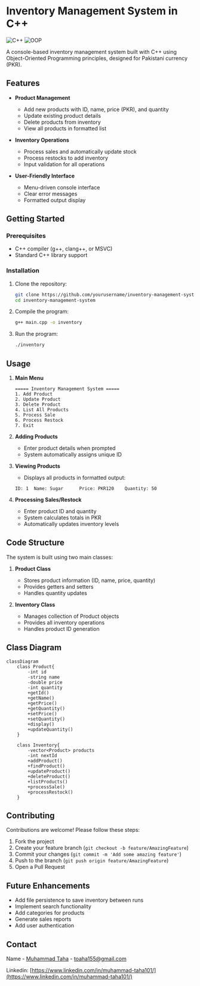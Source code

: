 # Inventory Management System in C++

![C++](https://img.shields.io/badge/Language-C%2B%2B-blue) ![OOP](https://img.shields.io/badge/Paradigm-Object_Oriented-green)

A console-based inventory management system built with C++ using Object-Oriented Programming principles, designed for Pakistani currency (PKR).

## Features

- **Product Management**
  - Add new products with ID, name, price (PKR), and quantity
  - Update existing product details
  - Delete products from inventory
  - View all products in formatted list

- **Inventory Operations**
  - Process sales and automatically update stock
  - Process restocks to add inventory
  - Input validation for all operations

- **User-Friendly Interface**
  - Menu-driven console interface
  - Clear error messages
  - Formatted output display

## Getting Started

### Prerequisites

- C++ compiler (g++, clang++, or MSVC)
- Standard C++ library support

### Installation

1. Clone the repository:
   ```bash
   git clone https://github.com/yourusername/inventory-management-system.git
   cd inventory-management-system
   ```

2. Compile the program:
   ```bash
   g++ main.cpp -o inventory
   ```

3. Run the program:
   ```bash
   ./inventory
   ```

## Usage

1. **Main Menu**
   ```
   ===== Inventory Management System =====
   1. Add Product
   2. Update Product
   3. Delete Product
   4. List All Products
   5. Process Sale
   6. Process Restock
   7. Exit
   ```

2. **Adding Products**
   - Enter product details when prompted
   - System automatically assigns unique ID

3. **Viewing Products**
   - Displays all products in formatted output:
   ```
   ID: 1  Name: Sugar      Price: PKR120    Quantity: 50
   ```

4. **Processing Sales/Restock**
   - Enter product ID and quantity
   - System calculates totals in PKR
   - Automatically updates inventory levels

## Code Structure

The system is built using two main classes:

1. **Product Class**
   - Stores product information (ID, name, price, quantity)
   - Provides getters and setters
   - Handles quantity updates

2. **Inventory Class**
   - Manages collection of Product objects
   - Provides all inventory operations
   - Handles product ID generation

## Class Diagram

```mermaid
classDiagram
    class Product{
        -int id
        -string name
        -double price
        -int quantity
        +getId()
        +getName()
        +getPrice()
        +getQuantity()
        +setPrice()
        +setQuantity()
        +display()
        +updateQuantity()
    }

    class Inventory{
        -vector<Product> products
        -int nextId
        +addProduct()
        +findProduct()
        +updateProduct()
        +deleteProduct()
        +listProducts()
        +processSale()
        +processRestock()
    }
```

## Contributing

Contributions are welcome! Please follow these steps:

1. Fork the project
2. Create your feature branch (`git checkout -b feature/AmazingFeature`)
3. Commit your changes (`git commit -m 'Add some amazing feature'`)
4. Push to the branch (`git push origin feature/AmazingFeature`)
5. Open a Pull Request

## Future Enhancements

- Add file persistence to save inventory between runs
- Implement search functionality
- Add categories for products
- Generate sales reports
- Add user authentication


## Contact

Name - [Muhammad Taha](https://twitter.com/yourtwitter) - toaha155@gmail.com

Linkedin: [https://www.linkedin.com/in/muhammad-taha101/](https://www.linkedin.com/in/muhammad-taha101/)

